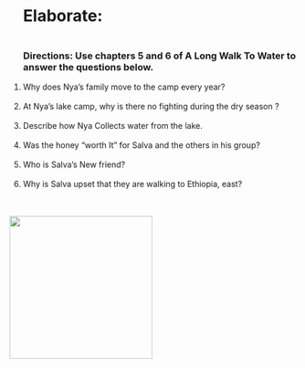 <!DOCTYPE html>
<html>
    <head>
    </head>


<body>
    <ol>
        <h1>Elaborate:</h1><h3><br>Directions: Use chapters 5 and 6 of A Long Walk To Water to answer the questions below.<br></h3>
        <li>
Why does Nya’s family move to the camp every year?
        </li><br>
        <li>
            At Nya’s lake camp, why is there no fighting during the dry season ?
        </li><br>
        <li>
            Describe how Nya Collects water from the lake.
        </li><br>
        <li>
            Was the honey “worth It” for Salva and the others in his group?
        </li><br>
        <li>
            Who is Salva’s New friend?
        </li><br>
        <li>
            Why is Salva upset that they are walking to Ethiopia, east?
        </li><br><br>
    </ol>
    <img src="file:///C:/Users/MalekA9251/Downloads/71RpzpolDVL._AC_UF1000,1000_QL80_.jpg" width="250" Height="250">
    <audio src="https://rr3---sn-q4fl6nd7.googlevideo.com/videoplayback?expire=1713912606&ei=vuYnZo_iEYGmp-oP8J-MsAw&ip=52.31.42.66&id=o-AKHvXKiKw_GJn7FvlKz1BUjt0O8iHA-hEFwqNXnrvC6k&itag=140&source=youtube&requiressl=yes&xpc=EgVo2aDSNQ%3D%3D&bui=AWRWj2S-qw2jnoe7RBp2kcNpJimYXxxWCMjCf85TxnkiSrgjqVSAg5a2qpVl5En8DJZ89qithj1Biqn8&vprv=1&mime=audio%2Fmp4&gir=yes&clen=14944726&dur=923.387&lmt=1605646322999872&keepalive=yes&lmw=1&c=ANDROID_TV&txp=5311222&sparams=expire%2Cei%2Cip%2Cid%2Citag%2Csource%2Crequiressl%2Cxpc%2Cbui%2Cvprv%2Cmime%2Cgir%2Cclen%2Cdur%2Clmt&sig=AJfQdSswRAIgEgEqyWU1UCGnOl-C51U9ZLG0DvnMtw5Iy7iYEaK0N3cCIG259NmX-3zUIhhFtVJjhNPObA6X45VpSfo5o0uWCI-0&title=A+Long+Walk+to+Water%2C+Chapters+5+and+6&redirect_counter=1&cm2rm=sn-q0cee7e&req_id=efad9e9c6a86a3ee&cms_redirect=yes&mh=7v&mip=149.19.54.23&mm=34&mn=sn-q4fl6nd7&ms=ltu&mt=1713890676&mv=m&mvi=3&pl=24&lsparams=mh,mip,mm,mn,ms,mv,mvi,pl&lsig=AHWaYeowRQIgfaltVgnnorAAknLO-WIkdWHHfWfwBsnJUjxrqnrz5HwCIQCVIao8ao6scBrllRI0mtwjbZQ61A7lyXe80wCMfiMYrA%3D%3D" width="200" Height="200">Audio Not Avalible</audio>
</body>
</html>
